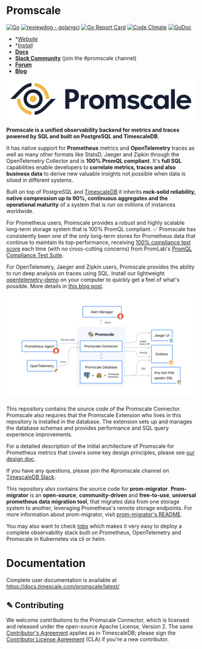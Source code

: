 # Promscale

[![Go](https://github.com/timescale/promscale/workflows/Go/badge.svg)](https://github.com/timescale/promscale/actions?query=workflow%3AGo)
[![reviewdog - golangci](https://github.com/timescale/promscale/workflows/reviewdog%20-%20golangci/badge.svg)](https://github.com/timescale/promscale/actions?query=workflow%3A%22reviewdog+-+golangci%22)
[![Go Report Card](https://goreportcard.com/badge/github.com/timescale/promscale)](https://goreportcard.com/report/github.com/timescale/promscale)
[![Code Climate](https://api.codeclimate.com/v1/badges/c6b16c0bbcb0690c9c71/maintainability)]()
[![GoDoc](https://godoc.org/github.com/timescale/promscale?status.svg)](https://pkg.go.dev/github.com/timescale/promscale)

- **[Website](https://www.timescale.com/promscale)*
- **[Install](https://docs.timescale.com/promscale/latest/installation/)*
- **[Docs](https://docs.timescale.com/promscale/latest/)**
- **[Slack Community](https://timescaledb.slack.com/)** (join the #promscale channel)
- **[Forum](https://www.timescale.com/forum/c/promscale-and-observability)**
- **[Blog](https://blog.timescale.com/tag/observability/)**

<img alt="Promscale" src="images/promscale-logo.png" width="600px">

**Promscale is a unified observability backend for metrics and traces
powered by SQL and built on PostgreSQL and TimescaleDB**.

It has native support for **Prometheus** metrics and
**OpenTelemetry** traces as well as many other formats like StatsD, Jaeger and Zipkin
through the OpenTelemetry Collector and is **100% PromQL compliant**.
It's **full SQL** capabilities enable developers to **correlate metrics, traces and also
business data** to derive new valuable insights not possible when data is siloed in
different systems.

Built on top of PostgreSQL and [TimescaleDB](https://www.timescale.com/) it inherits
**rock-solid reliability, native compression up to 90%, continuous aggregates and the
operational maturity** of a system that is run on millions of instances worldwide.

For Prometheus users, Promscale provides a robust and highly scalable long-term storage
system that is 100% PromQL compliant.
✅ Promscale has consistently been one of the only long-term stores for Prometheus data that continue to maintain its top-performance, receiving
[100% compliance test score](https://promlabs.com/promql-compliance-test-results/2020-12-01/promscale)
each time (with no cross-cutting concerns) from PromLab's
[PromQL Compliance Test Suite](https://promlabs.com/promql-compliance-tests/).

For OpenTelemetry, Jaeger and Zipkin users, Promscale provides the ability to run deep analysis
on traces using SQL. Install our lightweight [opentelemetry-demo](https://github.com/timescale/opentelemetry-demo)
on your computer to quickly get a feel of what's possible. More details in
[this blog post](https://www.timescale.com/blog/learn-opentelemetry-tracing-with-this-lightweight-microservices-demo/).

<img src="docs/assets/promscale-arch.png" alt="Promscale Architecture Diagram" width="800"/>

This repository contains the source code of the Promscale Connector. Promscale also requires that the Promscale Extension
who lives in this repository is installed in the database. The extension sets up and manages the database schemas
and provides performance and SQL query experience improvements.

For a detailed description of the initial architecture of Promscale for Prometheus metrics that covers
some key design principles, please see [our design doc](https://tsdb.co/prom-design-doc).

If you have any questions, please join the #promscale channel on
[TimescaleDB Slack](https://slack.timescale.com/).

This repository also contains the source code for **prom-migrator**. **Prom-migrator** is
an **open-source**, **community-driven** and **free-to-use**, **universal prometheus
data migration tool**, that migrates data from one storage system to another, leveraging Prometheus's
remote storage endpoints. For more information about prom-migrator, visit
[prom-migrator's README](https://github.com/timescale/promscale/blob/master/migration-tool/cmd/prom-migrator/README.md).

You may also want to check [tobs](https://github.com/timescale/tobs) which makes it very easy to deploy a complete
observability stack built on Prometheus, OpenTelemetry and Promscale in Kubernetes via cli or helm.

# Documentation

Complete user documentation is available at https://docs.timescale.com/promscale/latest/

## ✎ Contributing

We welcome contributions to the Promscale Connector, which is
licensed and released under the open-source Apache License, Version 2.
The same [Contributor's
Agreement](https://github.com/timescale/timescaledb/blob/master/CONTRIBUTING.md)
applies as in TimescaleDB; please sign the [Contributor License
Agreement](https://cla-assistant.io/timescale/promscale)
(CLA) if you're a new contributor.
